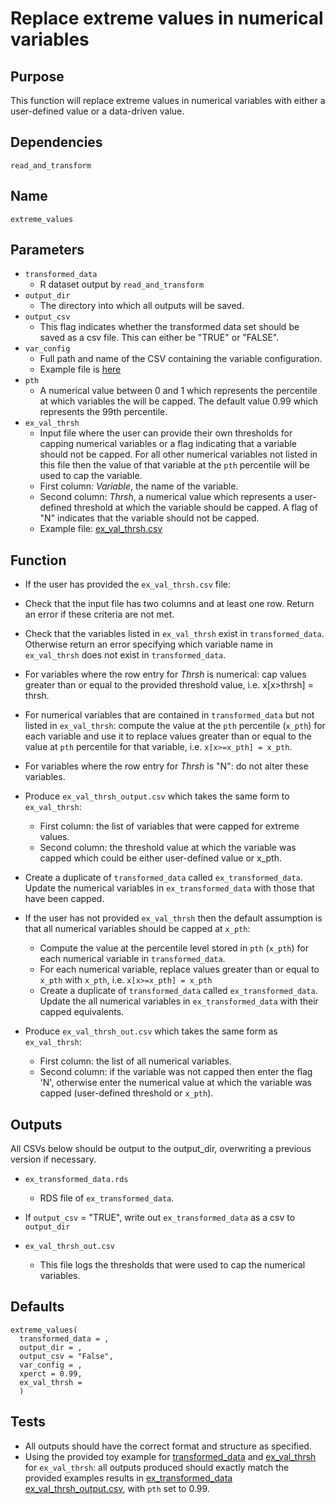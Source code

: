 # Replace extreme values in numerical variables

## Purpose
This function will replace extreme values in numerical variables with either a user-defined value or a data-driven value.

## Dependencies
`read_and_transform`

## Name
`extreme_values`

## Parameters
* `transformed_data`
  * R dataset output by `read_and_transform`
* `output_dir`
  * The directory into which all outputs will be saved.
* `output_csv`
  * This flag indicates whether the transformed data set should be saved as a csv file. This can either be "TRUE" or "FALSE".
* `var_config`
    * Full path and name of the CSV containing the variable configuration.
    * Example file is [here](./example_metadata_files/var_config.csv)
* `pth`
  * A numerical value between 0 and 1 which represents the percentile at which variables the will be capped. The default value 0.99 which represents the 99th percentile.
* `ex_val_thrsh`
    * Input file where the user can provide their own thresholds for capping numerical variables or a flag indicating that a variable should not be capped. For all other numerical variables not listed in this file then the value of that variable at the `pth` percentile will be used to cap the variable.
    * First column: _Variable_, the name of the variable.
    * Second column: _Thrsh_, a numerical value which represents a user-defined threshold at which the variable should be capped. A flag of "N" indicates that the variable should not be capped.
    * Example file: [ex_val_thrsh.csv](./example_metadata_files/ex_val_thrsh.csv)

## Function  
* If the user has provided the `ex_val_thrsh.csv` file:
 * Check that the input file has two columns and at least one row. Return an error if these criteria are not met.
 * Check that the variables listed in `ex_val_thrsh` exist in `transformed_data`. Otherwise return an error specifying which variable name in `ex_val_thrsh` does not exist in `transformed_data`.
 * For variables where the row entry for _Thrsh_ is numerical: cap values greater than or equal to the provided threshold value, i.e. x[x>thrsh] = thrsh.
 * For numerical variables that are contained in `transformed_data` but not listed in `ex_val_thrsh`:  compute the value at the `pth` percentile (`x_pth`) for each variable and use it to replace values greater than or equal to the value at `pth` percentile for that variable, i.e. `x[x>=x_pth] = x_pth`.
 * For variables where the row entry for _Thrsh_ is "N": do not alter these variables.
 * Produce `ex_val_thrsh_output.csv` which takes the same <duplicate> form to `ex_val_thrsh`:
   * First column: the list of variables that were capped for extreme values.
   * Second column: the threshold value at which the variable was capped which could be either user-defined value or x_pth.
 * Create a duplicate of `transformed_data` called `ex_transformed_data`. Update the numerical variables in `ex_transformed_data` with those that have been capped.

* If the user has not provided `ex_val_thrsh` then the default assumption is that all numerical variables should be capped at `x_pth`:
  * Compute the value at the percentile level stored in `pth` (`x_pth`) for each numerical variable in `transformed_data`.
  * For each numerical variable, replace values greater than or equal to `x_pth` with `x_pth`, i.e. `x[x>=x_pth] = x_pth`
  * Create a duplicate of `transformed_data` called `ex_transformed_data`. Update the all numerical variables in `ex_transformed_data` with their capped equivalents.

* Produce `ex_val_thrsh_out.csv` which takes the same form as `ex_val_thrsh`:
    * First column: the list of all numerical variables.
    * Second column: if the variable was not capped then enter the flag 'N', otherwise enter the numerical value at which the variable was capped (user-defined threshold or `x_pth`).

## Outputs
All CSVs below should be output to the output_dir, overwriting a previous version if necessary.

* `ex_transformed_data.rds`
  * RDS file of `ex_transformed_data`.

* If `output_csv` = "TRUE", write out `ex_transformed_data` as a csv to `output_dir`

* `ex_val_thrsh_out.csv`
  * This file logs the thresholds that were used to cap the numerical variables.
## Defaults
```
extreme_values(
  transformed_data = ,
  output_dir = ,
  output_csv = "False",
  var_config = ,
  xperct = 0.99,
  ex_val_thrsh =
  )  
```
## Tests
* All outputs should have the correct format and structure as specified.
* Using the provided toy example for [transformed_data](./example_data/mtcars.csv) and [ex_val_thrsh](./example_metadata_files/ex_val_thrsh.csv) for `ex_val_thrsh`: all outputs produced should exactly match the provided examples results in [ex_transformed_data](./example_output_csvs/ex_mtcars.csv) [ex_val_thrsh_output.csv](./example_output_csvs/ex_val_thrsh_out.csv), with `pth` set to 0.99.
